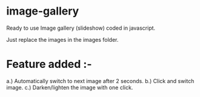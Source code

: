 # image-gallery
Ready to use Image gallery (slideshow) coded in javascript.

Just replace the images in the images folder. 
# Feature added :- 

a.) Automatically switch to next image after 2 seconds.
b.) Click and switch image.
c.) Darken/lighten the image with one click.

